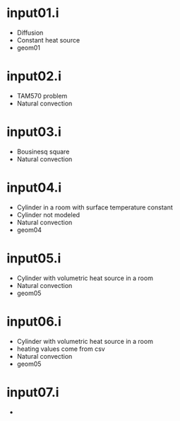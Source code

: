 # input01.i

* Diffusion
* Constant heat source
* geom01

# input02.i

* TAM570 problem
* Natural convection

# input03.i

* Bousinesq square
* Natural convection

# input04.i

* Cylinder in a room with surface temperature constant
* Cylinder not modeled
* Natural convection
* geom04

# input05.i

* Cylinder with volumetric heat source in a room
* Natural convection
* geom05

# input06.i

* Cylinder with volumetric heat source in a room
* heating values come from csv
* Natural convection
* geom05

# input07.i

* 
